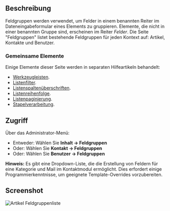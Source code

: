 <!-- Filename: Help4.x:Component:_Field_Groups / Display title: Komponente: Feldgruppen -->

## Beschreibung

Feldgruppen werden verwendet, um Felder in einem benannten Reiter im Dateneingabeformular eines Elements zu gruppieren. Elemente, die nicht in einer benannten Gruppe sind, erscheinen im Reiter *Felder*. Die Seite "Feldgruppen" listet bestehende Feldgruppen für jeden Kontext auf: Artikel, Kontakte und Benutzer.

### Gemeinsame Elemente

Einige Elemente dieser Seite werden in separaten Hilfeartikeln behandelt:

* [Werkzeugleisten](jdocmanual?article=help/common-elements/toolbars).
* [Listenfilter](jdocmanual?article=help/common-elements/list-filters).
* [Listenspaltenüberschriften](jdocmanual?article=help/common-elements/list-column-headers).
* [Listenreihenfolge](jdocmanual?article=help/common-elements/list-ordering).
* [Listenpaginierung](jdocmanual?article=help/common-elements/list-pagination).
* [Stapelverarbeitung](jdocmanual?article=help/common-elements/list-batch-process).

## Zugriff

Über das Administrator-Menü:

- Entweder: Wählen Sie **Inhalt → Feldgruppen**
- Oder: Wählen Sie **Kontakt → Feldgruppen**
- Oder: Wählen Sie **Benutzer → Feldgruppen**

**Hinweis:** Es gibt eine Dropdown-Liste, die die Erstellung von Feldern für eine Kategorie und Mail im Kontaktmodul ermöglicht. Dies erfordert einige Programmierkenntnisse, um geeignete Template-Overrides vorzubereiten.

## Screenshot

![Artikel Feldgruppenliste](../../../de/images/fields/articles-field-groups-list.png)